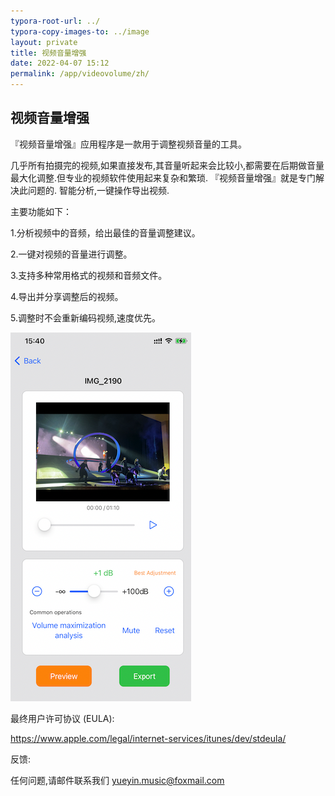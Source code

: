 ```yaml
---
typora-root-url: ../
typora-copy-images-to: ../image
layout: private
title: 视频音量增强
date: 2022-04-07 15:12
permalink: /app/videovolume/zh/
---
```


## 视频音量增强

『视频音量增强』应用程序是一款用于调整视频音量的工具。

几乎所有拍摄完的视频,如果直接发布,其音量听起来会比较小,都需要在后期做音量最大化调整.但专业的视频软件使用起来复杂和繁琐. 『视频音量增强』就是专门解决此问题的. 智能分析,一键操作导出视频.

主要功能如下：

1.分析视频中的音频，给出最佳的音量调整建议。

2.一键对视频的音量进行调整。

3.支持多种常用格式的视频和音频文件。

4.导出并分享调整后的视频。

5.调整时不会重新编码视频,速度优先。



![image-20230208161612956](/image/image-20230208161612956.png)





最终用户许可协议 (EULA):

 https://www.apple.com/legal/internet-services/itunes/dev/stdeula/

反馈:

任何问题,请邮件联系我们  yueyin.music@foxmail.com



